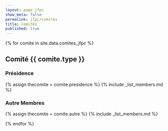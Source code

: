 ```yaml
---
layout: page_jfpc
show_meta: false
permalink: jfpc/comites
title: Comités
published: true
---
```


{% for comite in site.data.comites_jfpc %}
## Comité {{ comite.type }}

### Présidence
{% assign thecomite = comite.presidence %}
{% include _list_members.md %}

### Autre Membres
{% assign thecomite = comite.autre %}
{% include _list_members.md %}

{% endfor %}
